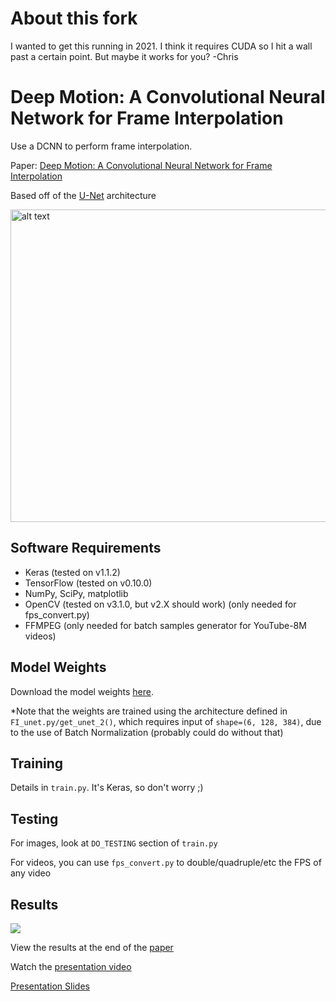 # About this fork

I wanted to get this running in 2021. I think it requires CUDA so I hit a wall past a certain point. But maybe it works for you?
-Chris


# Deep Motion: A Convolutional Neural Network for Frame Interpolation
Use a DCNN to perform frame interpolation.

Paper: [Deep Motion: A Convolutional Neural Network for Frame Interpolation](https://github.com/neil454/deep-motion/raw/master/deep-motion_paper.pdf)

Based off of the [U-Net](https://arxiv.org/abs/1505.04597) architecture

<img src="http://lmb.informatik.uni-freiburg.de/people/ronneber/u-net/u-net-architecture.png" alt="alt text" width="750" height="500">


## Software Requirements
 - Keras (tested on v1.1.2)
 - TensorFlow (tested on v0.10.0)
 - NumPy, SciPy, matplotlib
 - OpenCV (tested on v3.1.0, but v2.X should work) (only needed for fps_convert.py)
 - FFMPEG (only needed for batch samples generator for YouTube-8M videos)


## Model Weights
Download the model weights [here](https://github.com/neil454/deep-motion/releases/download/0.1/weights_unet2_finetune_youtube_100epochs.hdf5).

*Note that the weights are trained using the architecture defined in `FI_unet.py/get_unet_2()`, which requires input of `shape=(6, 128, 384)`, due to the use of Batch Normalization (probably could do without that)


## Training
Details in `train.py`. It's Keras, so don't worry ;)


## Testing
For images, look at `DO_TESTING` section of `train.py`

For videos, you can use `fps_convert.py` to double/quadruple/etc the FPS of any video


## Results
![](https://raw.githubusercontent.com/neil454/deep-motion/master/results/planet_earth_interpolation_results.gif)

View the results at the end of the [paper](https://github.com/neil454/deep-motion/raw/master/deep-motion_paper.pdf)

Watch the [presentation video](https://www.youtube.com/watch?v=RWaWoQWI4ks)

[Presentation Slides](https://github.com/neil454/deep-motion/raw/master/deep-motion_slides.pdf)
